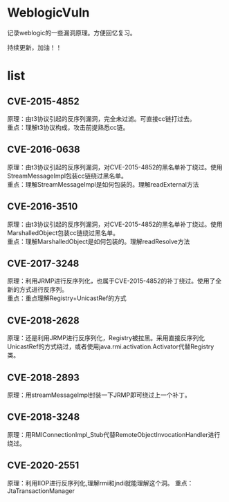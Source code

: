 # WeblogicVuln
记录weblogic的一些漏洞原理。方便回忆复习。   

持续更新，加油！！


# list

## CVE-2015-4852
原理：由t3协议引起的反序列漏洞，完全未过滤。可直接cc链打过去。   
重点：理解t3协议构成，攻击前提熟悉cc链。    


## CVE-2016-0638
原理：由t3协议引起的反序列漏洞，对CVE-2015-4852的黑名单补丁绕过。使用StreamMessageImpl包装cc链绕过黑名单。    
重点：理解StreamMessageImpl是如何包装的。理解readExternal方法   

## CVE-2016-3510
原理：由t3协议引起的反序列漏洞，对CVE-2015-4852的黑名单补丁绕过。使用MarshalledObject包装cc链绕过黑名单。    
重点：理解MarshalledObject是如何包装的。理解readResolve方法   


## CVE-2017-3248
原理：利用JRMP进行反序列化，也属于CVE-2015-4852的补丁绕过。使用了全新的方式进行反序列。    
重点：重点理解Registry+UnicastRef的方式

## CVE-2018-2628
原理：还是利用JRMP进行反序列化，Registry被拉黑。采用直接反序列化UnicastRef的方式绕过，或者使用java.rmi.activation.Activator代替Registry类。

## CVE-2018-2893
原理：用streamMessageImpl封装一下JRMP即可绕过上一个补丁。


## CVE-2018-3248
原理：用RMIConnectionImpl_Stub代替RemoteObjectInvocationHandler进行绕过。


## CVE-2020-2551
原理：利用IIOP进行反序列化,理解rmi和jndi就能理解这个洞。
重点：JtaTransactionManager

